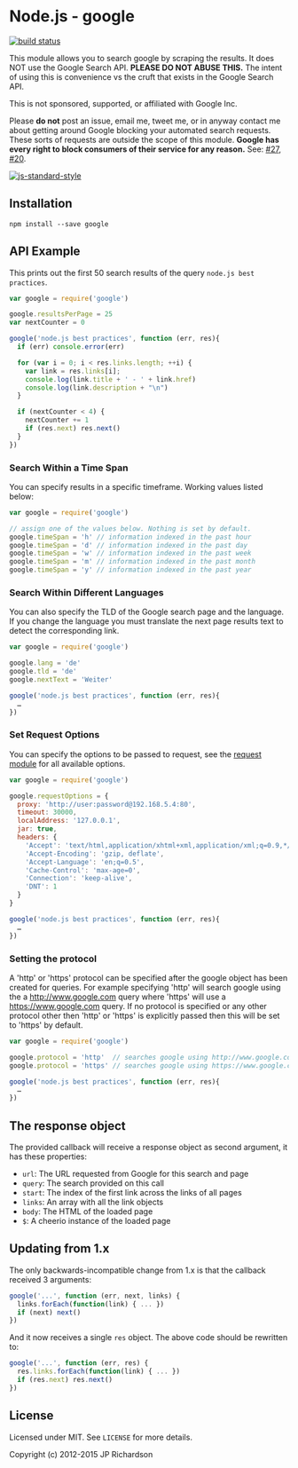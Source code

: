 Node.js - google
=====================

[![build status](https://secure.travis-ci.org/jprichardson/node-google.svg)](http://travis-ci.org/jprichardson/node-google)

This module allows you to search google by scraping the results. It does NOT use the Google Search API. **PLEASE DO NOT ABUSE THIS.** The intent of using this is convenience vs the cruft that exists in the Google Search API.

This is not sponsored, supported, or affiliated with Google Inc.

Please **do not** post an issue, email me, tweet me, or in anyway contact me about getting around Google blocking
your automated search requests. These sorts of requests are outside the scope of this module. **Google has every
right to block consumers of their service for any reason.** See: [#27](https://github.com/jprichardson/node-google/issues/27),
[#20](https://github.com/jprichardson/node-google/issues/20#issuecomment-74289023).

[![js-standard-style](https://raw.githubusercontent.com/feross/standard/master/badge.png)](https://github.com/feross/standard)


Installation
------------

    npm install --save google



API Example
-------

This prints out the first 50 search results of the query `node.js best practices`.

```js
var google = require('google')

google.resultsPerPage = 25
var nextCounter = 0

google('node.js best practices', function (err, res){
  if (err) console.error(err)

  for (var i = 0; i < res.links.length; ++i) {
    var link = res.links[i];
    console.log(link.title + ' - ' + link.href)
    console.log(link.description + "\n")
  }

  if (nextCounter < 4) {
    nextCounter += 1
    if (res.next) res.next()
  }
})
```


### Search Within a Time Span

You can specify results in a specific timeframe. Working values listed below:

```js
var google = require('google')

// assign one of the values below. Nothing is set by default.
google.timeSpan = 'h' // information indexed in the past hour
google.timeSpan = 'd' // information indexed in the past day
google.timeSpan = 'w' // information indexed in the past week
google.timeSpan = 'm' // information indexed in the past month
google.timeSpan = 'y' // information indexed in the past year
```


### Search Within Different Languages

You can also specify the TLD of the Google search page and the language.
If you change the language you must translate the next page results text to detect the corresponding link.

```js
var google = require('google')

google.lang = 'de'
google.tld = 'de'
google.nextText = 'Weiter'

google('node.js best practices', function (err, res){
  …
})
```


### Set Request Options

You can specify the options to be passed to request, see the [request module](https://github.com/request/request) for all available options.

```js
var google = require('google')

google.requestOptions = {
  proxy: 'http://user:password@192.168.5.4:80',
  timeout: 30000,
  localAddress: '127.0.0.1',
  jar: true,
  headers: {
    'Accept': 'text/html,application/xhtml+xml,application/xml;q=0.9,*/*;q=0.8',
    'Accept-Encoding': 'gzip, deflate',
    'Accept-Language': 'en;q=0.5',
    'Cache-Control': 'max-age=0',
    'Connection': 'keep-alive',
    'DNT': 1
  }
}

google('node.js best practices', function (err, res){
  …
})
```

### Setting the protocol

A 'http' or 'https' protocol can be specified after the google object has been created for queries. For example specifying 'http' will search google using the a http://www.google.com query where 'https' will use a https://www.google.com query. If no protocol is specified or any other protocol other then 'http' or 'https' is explicitly passed then this will be set to 'https' by default.

```js
var google = require('google')

google.protocol = 'http'  // searches google using http://www.google.com
google.protocol = 'https' // searches google using https://www.google.com

google('node.js best practices', function (err, res){
  …
})
```

The response object
-------

The provided callback will receive a response object as second argument, it has these properties:

- `url`: The URL requested from Google for this search and page
- `query`: The search provided on this call
- `start`: The index of the first link across the links of all pages
- `links`: An array with all the link objects
- `body`: The HTML of the loaded page
- `$`: A cheerio instance of the loaded page

Updating from 1.x
-------

The only backwards-incompatible change from 1.x is that the callback received 3 arguments:
```js
google('...', function (err, next, links) {
  links.forEach(function(link) { ... })
  if (next) next()
})
```

And it now receives a single `res` object. The above code should be rewritten to:
```js
google('...', function (err, res) {
  res.links.forEach(function(link) { ... })
  if (res.next) res.next()
})
```

License
-------

Licensed under MIT. See `LICENSE` for more details.

Copyright (c) 2012-2015 JP Richardson
